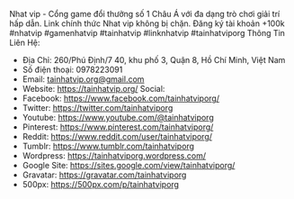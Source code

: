 Nhat vip - Cổng game đổi thưởng số 1 Châu Á với đa dạng trò chơi giải trí hấp dẫn. Link chính thức Nhat vip không bị chặn. Đăng ký tài khoản +100k
#nhatvip #gamenhatvip #tainhatvip #linknhatvip #tainhatviporg
Thông Tin Liên Hệ:
- Địa Chỉ: 260/Phú Định/7 40, khu phố 3, Quận 8, Hồ Chí Minh, Việt Nam
- Số điện thoại: 0978223091
- Email: tainhatvip.org@gmail.com
- Website: https://tainhatvip.org/
Social:
- Facebook: https://www.facebook.com/tainhatviporg/
- Twitter: https://twitter.com/tainhatviporg
- Youtube: https://www.youtube.com/@tainhatviporg
- Pinterest: https://www.pinterest.com/tainhatviporg/
- Reddit: https://www.reddit.com/user/tainhatviporg/
- Tumblr: https://www.tumblr.com/tainhatviporg
- Wordpress: https://tainhatviporg.wordpress.com/
- Google Site: https://sites.google.com/view/tainhatviporg/
- Gravatar: https://gravatar.com/tainhatviporg
- 500px: https://500px.com/p/tainhatviporg